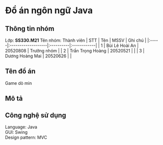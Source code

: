 # Đồ án ngôn ngữ Java <a name="top"><a>
  
  ## Thông tin nhóm <a name="info"></a>
  Lớp: **SS330.M21**
  Tên nhóm: 
  Thành viên 
| STT  | Tên                | MSSV      | Ghi chú     |
|:-----|:-------------------|:----------|:------------|
|  1   |  Bùi Lê Hoài An    |  20520808 | Trưởng nhóm |
|  2   |  Trần Trọng Hoàng  |  20520521 |             |
|  3   |  Dương Hoàng Mai   |  20520626 |             |
  ## Tên đồ án <a name = "info"></a>
  Game dò min
  ## Mô tả <a name = "info"></a>
  ## Công nghệ sử dụng <a name = "info"></a>
  Language: Java\
  GUI: Swing\
  Design pattern: MVC 
  
